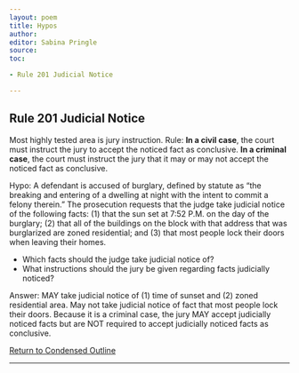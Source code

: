 ```yaml
---
layout: poem
title: Hypos
author:
editor: Sabina Pringle
source:
toc:

- Rule 201 Judicial Notice

---
```


## Rule 201 Judicial Notice

Most highly tested area is jury instruction. Rule: **In a civil case**, the court must instruct the jury to accept the noticed fact as conclusive. **In a criminal case**, the court must instruct the jury that it may or may not accept the noticed fact as conclusive.

Hypo: A defendant is accused of burglary, defined by statute as “the breaking and entering of a dwelling at night with the intent to commit a felony therein.” The prosecution requests that the judge take judicial notice of the following facts: (1) that the sun set at 7:52 P.M. on the day of the burglary; (2) that all of the buildings on the block with that address that was burglarized are zoned residential; and (3) that most people lock their doors when leaving their homes.

- Which facts should the judge take judicial notice of?
- What instructions should the jury be given regarding facts judicially noticed?

Answer: MAY take judicial notice of (1) time of sunset and (2) zoned residential area. May not take judicial notice of fact that most people lock their doors. Because it is a criminal case, the jury MAY accept judicially noticed facts but are NOT required to accept judicially noticed facts as conclusive.

[Return to Condensed Outline](https://binipringle.github.io/evidence/texts/1-condensedoutline/)

---
